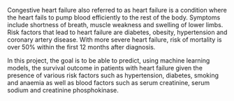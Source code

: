 Congestive heart failure also referred to as heart failure is a condition where the heart fails to pump blood efficiently to the rest of the body. Symptoms include shortness
of breath, muscle weakness and swelling of lower limbs. Risk factors that lead to heart failure are diabetes, obesity, hypertension and coronary artery disease. With more severe
heart failure, risk of mortality is over 50% within the first 12 months after diagnosis.

In this project, the goal is to be able to predict, using machine learning models, the survival outcome in patients with heart failure given the presence of various risk factors such as hypertension, diabetes, 
smoking and anaemia as well as blood factors such as serum creatinine, serum sodium and creatinine phosphokinase.
